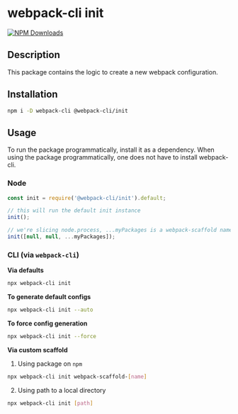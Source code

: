 # webpack-cli init

[![NPM Downloads][downloads]][downloads-url]

## Description

This package contains the logic to create a new webpack configuration.

## Installation

```bash
npm i -D webpack-cli @webpack-cli/init
```

## Usage

To run the package programmatically, install it as a dependency. When using the package programmatically, one does not have to install webpack-cli.

### Node

```js
const init = require('@webpack-cli/init').default;

// this will run the default init instance
init();

// we're slicing node.process, ...myPackages is a webpack-scaffold name/path
init([null, null, ...myPackages]);
```

### CLI (via `webpack-cli`)

**Via defaults**

```bash
npx webpack-cli init
```

**To generate default configs**

```bash
npx webpack-cli init --auto
```

**To force config generation**

```bash
npx webpack-cli init --force
```

**Via custom scaffold**

1. Using package on `npm`

```bash
npx webpack-cli init webpack-scaffold-[name]
```

2. Using path to a local directory

```bash
npx webpack-cli init [path]
```

[downloads]: https://img.shields.io/npm/dm/@webpack-cli/init.svg
[downloads-url]: https://www.npmjs.com/package/@webpack-cli/init
